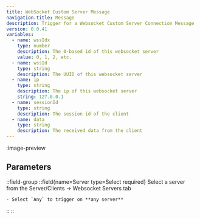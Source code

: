 ```yaml
---
title: WebSocket Custom Server Message
navigation.title: Message
description: Trigger for a Websocket Custom Server Connection Message
version: 0.0.41
variables:
  - name: wssIdx
    type: number
    description: The 0-based id of this websocket server
    value: 0, 1, 2, etc.
  - name: wssId
    type: string
    description: The UUID of this websocket server
  - name: ip
    type: string
    description: The ip of this websocket server
    string: 127.0.0.1
  - name: sessionId
    type: string
    description: The session id of the client
  - name: data
    type: string
    description: The received data from the client
---
```


:image-preview

## Parameters
::field-group
  ::field{name=Server type=Select required}
    Select a server from the Server/Clients -> Websocket Servers tab

    - Select `Any` to trigger on **any server**
  ::
::